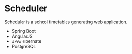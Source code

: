 # Scheduler

Scheduler is a school timetables generating web application.

* Spring Boot
* AngularJS
* JPA/Hibernate
* PostgreSQL
